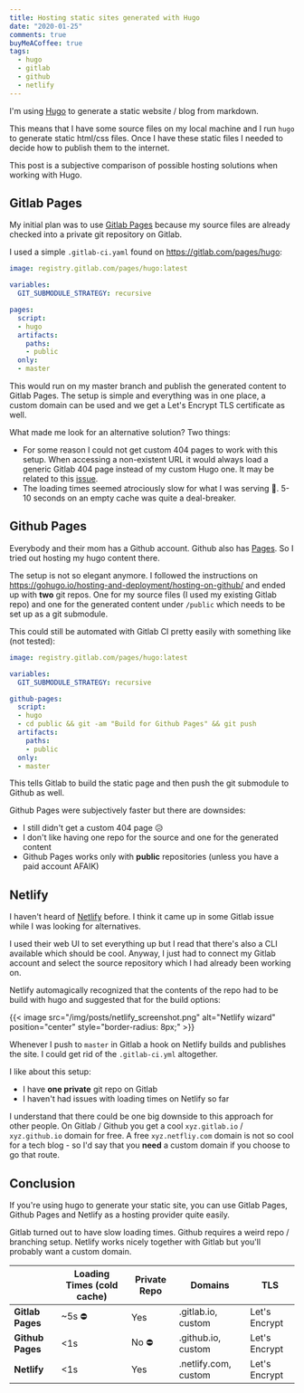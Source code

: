 ```yaml
---
title: Hosting static sites generated with Hugo
date: "2020-01-25"
comments: true
buyMeACoffee: true
tags: 
  - hugo
  - gitlab
  - github
  - netlify
---
```


I'm using [Hugo](https://gohugo.io/) to generate a static website / blog from markdown.

This means that I have some source files on my local machine and I run `hugo` to generate static html/css files.
Once I have these static files I needed to decide how to publish them to the internet.

This post is a subjective comparison of possible hosting solutions when working with Hugo.

## Gitlab Pages

My initial plan was to use [Gitlab Pages](https://about.gitlab.com/product/pages/) because my source files are already checked into a private git repository on Gitlab.

I used a simple `.gitlab-ci.yaml` found on https://gitlab.com/pages/hugo:

```yaml
image: registry.gitlab.com/pages/hugo:latest

variables:
  GIT_SUBMODULE_STRATEGY: recursive

pages:
  script:
  - hugo
  artifacts:
    paths:
    - public
  only:
  - master
```

This would run on my master branch and publish the generated content to Gitlab Pages. 
The setup is simple and everything was in one place, a custom domain can be used and we get a Let's Encrypt TLS certificate as well.

What made me look for an alternative solution? Two things:

- For some reason I could not get custom 404 pages to work with this setup. When accessing a non-existent URL it would always
  load a generic Gitlab 404 page instead of my custom Hugo one. It may be related to this [issue](https://gitlab.com/gitlab-org/gitlab-pages/issues/183).
- The loading times seemed atrociously slow for what I was serving :snail:. 5-10 seconds on an empty cache was quite a deal-breaker.

## Github Pages

Everybody and their mom has a Github account. Github also has [Pages](https://pages.github.com/). So I tried out hosting my hugo content there.

The setup is not so elegant anymore. I followed the instructions on https://gohugo.io/hosting-and-deployment/hosting-on-github/ and ended up with **two** git repos.
One for my source files (I used my existing Gitlab repo) and one for the generated content under `/public` which needs to be set up as a git submodule.

This could still be automated with Gitlab CI pretty easily with something like (not tested):

```yaml
image: registry.gitlab.com/pages/hugo:latest

variables:
  GIT_SUBMODULE_STRATEGY: recursive

github-pages:
  script:
  - hugo
  - cd public && git -am "Build for Github Pages" && git push
  artifacts:
    paths:
    - public
  only:
  - master
```

This tells Gitlab to build the static page and then push the git submodule to Github as well.

Github Pages were subjectively faster but there are downsides:

- I still didn't get a custom 404 page :disappointed_relieved:
- I don't like having one repo for the source and one for the generated content
- Github Pages works only with **public** repositories (unless you have a paid account AFAIK)

## Netlify

I haven't heard of [Netlify](https://www.netlify.com/) before. I think it came up in some Gitlab issue while I was looking for alternatives.

I used their web UI to set everything up but I read that there's also a CLI available which should be cool.
Anyway, I just had to connect my Gitlab account and select the source repository which I had already been working on.

Netlify automagically recognized that the contents of the repo had to be build with hugo and suggested that for the build options:

{{< image src="/img/posts/netlify_screenshot.png" alt="Netlify wizard" position="center" style="border-radius: 8px;" >}}

Whenever I push to `master` in Gitlab a hook on Netlify builds and publishes the site. I could get rid of the `.gitlab-ci.yml` altogether.

I like about this setup:

- I have **one private** git repo on Gitlab
- I haven't had issues with loading times on Netlify so far

I understand that there could be one big downside to this approach for other people. 
On Gitlab / Github you get a cool `xyz.gitlab.io` / `xyz.github.io` domain for free. 
A free `xyz.netfliy.com` domain is not so cool for a tech blog - so I'd say that you **need** a custom domain if you choose to go that route.

## Conclusion

If you're using hugo to generate your static site, you can use Gitlab Pages, Github Pages and Netlify as a hosting provider quite easily.

Gitlab turned out to have slow loading times. Github requires a weird repo / branching setup. Netlify works nicely together with Gitlab but 
you'll probably want a custom domain.

 |                   | Loading Times (cold cache) | Private Repo | Domains              | TLS 
 | ----------------- | -------------------------- | ------------ | -------------------- | -------------
 | **Gitlab Pages**  | ~5s :no_entry:             | Yes          | .gitlab.io, custom   | Let's Encrypt
 | **Github Pages**  | <1s                        | No :no_entry:| .github.io, custom   | Let's Encrypt
 | **Netlify**       | <1s                        | Yes          | .netlify.com, custom | Let's Encrypt